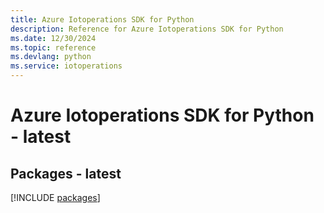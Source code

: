 ```yaml
---
title: Azure Iotoperations SDK for Python
description: Reference for Azure Iotoperations SDK for Python
ms.date: 12/30/2024
ms.topic: reference
ms.devlang: python
ms.service: iotoperations
---
```

# Azure Iotoperations SDK for Python - latest
## Packages - latest
[!INCLUDE [packages](iotoperations-index.md)]